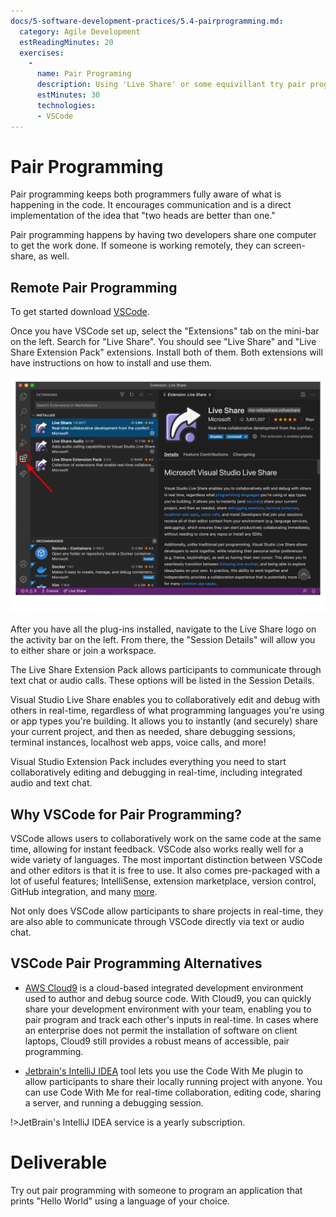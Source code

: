 ```yaml
---
docs/5-software-development-practices/5.4-pairprogramming.md:
  category: Agile Development
  estReadingMinutes: 20
  exercises:
    -
      name: Pair Programing
      description: Using 'Live Share' or some equivillant try pair programming a 'Hello World' app in the language of your choice
      estMinutes: 30
      technologies:
      - VSCode
---
```


# Pair Programming

Pair programming keeps both programmers fully aware of what is happening in the code. It encourages communication and is a direct implementation of the idea that "two heads are better than one."

Pair programming happens by having two developers share one computer to get the work done. If someone is working remotely, they can screen-share, as well.

## Remote Pair Programming

To get started download [VSCode](https://code.visualstudio.com/download).

Once you have VSCode set up, select the "Extensions" tab on the mini-bar on the left. Search for "Live Share". You should see "Live Share" and "Live Share Extension Pack" extensions. Install both of them. Both extensions will have instructions on how to install and use them.

![How to access Live Share extension](img5/live_share_extension.svg ':size=1000x1000 :class=img-center')

After you have all the plug-ins installed, navigate to the Live Share logo on the activity bar on the left. From there, the "Session Details" will allow you to either share or join a workspace.

The Live Share Extension Pack allows participants to communicate through text chat or audio calls. These options will be listed in the Session Details.

Visual Studio Live Share enables you to collaboratively edit and debug with others in real-time, regardless of what programming languages you're using or app types you're building. It allows you to instantly (and securely) share your current project, and then as needed, share debugging sessions, terminal instances, localhost web apps, voice calls, and more!

Visual Studio Extension Pack includes everything you need to start collaboratively editing and debugging in real-time, including integrated audio and text chat.

## Why VSCode for Pair Programming?

VSCode allows users to collaboratively work on the same code at the same time,  allowing for instant feedback. VSCode also works really well for a wide variety of languages. The most important distinction between VSCode and other editors is that it is free to use. It also comes pre-packaged with a lot of useful features; IntelliSense, extension marketplace, version control, GitHub integration, and many    [more](https://code.visualstudio.com/docs/editor/whyvscode).

Not only does VSCode allow participants to share projects in real-time, they are also able to communicate through VSCode directly via text or audio chat.

## VSCode Pair Programming Alternatives

- [AWS Cloud9](https://aws.amazon.com/cloud9/) is a cloud-based integrated development environment used to author and debug source code. With Cloud9, you can quickly share your development environment with your team, enabling you to pair program and track each other's inputs in real-time. In cases where an enterprise does not permit the installation of software on client laptops, Cloud9 still provides a robust means of accessible, pair programming.

- [Jetbrain's IntelliJ IDEA](https://www.jetbrains.com/idea/) tool lets you use the Code With Me plugin to allow participants to share their locally running project with anyone. You can use Code With Me for real-time collaboration, editing code, sharing a server, and running a debugging session.

!>JetBrain's IntelliJ IDEA service is a yearly subscription.

# Deliverable

Try out pair programming with someone to program an application that prints "Hello World" using a language of your choice.
